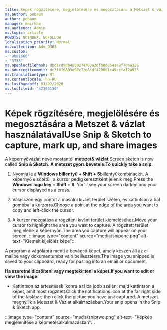 ```yaml
---
title: Képek rögzítésére, megjelölésére és megosztására a Metszet & vázlat használatával
ms.author: pebaum
author: pebaum
manager: mnirkhe
ms.audience: Admin
ms.topic: article
ROBOTS: NOINDEX, NOFOLLOW
localization_priority: Normal
ms.collection: Adm_O365
ms.custom:
- "9001666"
- "3733"
ms.openlocfilehash: dbd1cd9db4830278703a2dfb8d0541e9f706a326
ms.sourcegitcommit: dc3f616893e02c72e8cdf4700b1c49ccfa12a975
ms.translationtype: MT
ms.contentlocale: hu-HU
ms.lasthandoff: 03/02/2020
ms.locfileid: "42365139"
---
```

# <a name="use-snip--sketch-to-capture-mark-up-and-share-images"></a><span data-ttu-id="a0d1a-102">Képek rögzítésére, megjelölésére és megosztására a Metszet & vázlat használatával</span><span class="sxs-lookup"><span data-stu-id="a0d1a-102">Use Snip & Sketch to capture, mark up, and share images</span></span>

<span data-ttu-id="a0d1a-103">A képernyővázlat neve mostantól **metszet& vázlat**.</span><span class="sxs-lookup"><span data-stu-id="a0d1a-103">Screen sketch is now called **Snip & Sketch**.</span></span> <span data-ttu-id="a0d1a-104">**A metszet gyors bevétele:**</span><span class="sxs-lookup"><span data-stu-id="a0d1a-104">**To quickly take a snip**:</span></span>

1. <span data-ttu-id="a0d1a-105">Nyomja le a **Windows billentyű + Shift + S**billentyűkombinációt. A képernyő elsötétül, a kurzor pedig keresztként jelenik meg.</span><span class="sxs-lookup"><span data-stu-id="a0d1a-105">Press the **Windows logo key + Shift + S**. You'll see your screen darken and your cursor displayed as a cross.</span></span> 

2. <span data-ttu-id="a0d1a-106">Válasszon egy pontot a másolni kívánt terület szélén, és kattintson a bal gombbal a kurzorra.</span><span class="sxs-lookup"><span data-stu-id="a0d1a-106">Choose a point at the edge of the area you want to copy and left-click the cursor.</span></span> 

3. <span data-ttu-id="a0d1a-107">A kurzor mozgatása a rögzíteni kívánt terület kiemeléséhez.</span><span class="sxs-lookup"><span data-stu-id="a0d1a-107">Move your cursor to highlight the area you want to capture.</span></span> <span data-ttu-id="a0d1a-108">A rögzített terület megjelenik a képernyőn.</span><span class="sxs-lookup"><span data-stu-id="a0d1a-108">The area you capture will appear on your screen.</span></span>
:::image type="content" source="media/snipone.png" alt-text="Kiemelt kijelölés képe":::

<span data-ttu-id="a0d1a-110">A program a vágólapra menti a bevágott képet, amely készen áll az e-mailbe vagy dokumentumba való beillesztésre.</span><span class="sxs-lookup"><span data-stu-id="a0d1a-110">The image you snipped is saved to your clipboard, ready for pasting into an email or document.</span></span> 

<span data-ttu-id="a0d1a-111">**Ha szeretné dicsőíteni vagy megtekinteni a képet:**</span><span class="sxs-lookup"><span data-stu-id="a0d1a-111">**If you want to edit or view the image**:</span></span> 

- <span data-ttu-id="a0d1a-112">Kattintson az értesítések ikonra a tálca jobb szélén; majd kattintson a képet, amit most rögzített.</span><span class="sxs-lookup"><span data-stu-id="a0d1a-112">Click the notifications icon at the far right side of the taskbar; then click the picture you have just captured.</span></span> <span data-ttu-id="a0d1a-113">A metszet megnyílik a Metszet & Vázlat alkalmazásban.</span><span class="sxs-lookup"><span data-stu-id="a0d1a-113">Your snip opens in the Snip & Sketch app.</span></span>

:::image type="content" source="media/sniptwo.png" alt-text="Képkép megjelenítése a képmetésalkalmazásban":::
